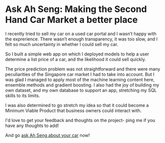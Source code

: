 # Ask Ah Seng: Making the Second Hand Car Market a better place # 

I recently tried to sell my car on a used car portal and I wasn’t happy with the exprerience. There wasn’t enough transparency, it was too slow, and I felt so much uncertainty in whether I could sell my car.

So I built a simple web app on which I deployed models to help a user determine a list price of a car, and the likelihood it could sell quickly.

The price prediction problem was not straightforward and there were many peculiarities of the Singapore car market I had to take into account. But I was glad I managed to apply most of the machine learning content here, ensemble methods and gradient boosting. I also had the joy of building my own dataset, and my own database to support an app, stretching my SQL skills to its limits.

I was also determined to go stretch my idea so that it could become a Minimum Viable Product that business owners could interact with. 

I'd love to get your feedback and thoughts on the project- ping me if you have any thoughts to add! 

And go [ask Ah Seng about your car](askahseng.herokuapp.com) now! 
